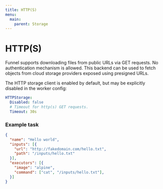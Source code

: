 ```yaml
---
title: HTTP(S)
menu:
  main:
    parent: Storage
---
```


# HTTP(S)

Funnel supports downloading files from public URLs via GET requests. No authentication
mechanism is allowed. This backend can be used to fetch objects from cloud storage 
providers exposed using presigned URLs.

The HTTP storage client is enabled by default, but may be explicitly disabled in the 
worker config:

```yaml
HTTPStorage:
  Disabled: false
  # Timeout for http(s) GET requests.
  Timeout: 30s
```

### Example task
```json
{
  "name": "Hello world",
  "inputs": [{
    "url": "http://fakedomain.com/hello.txt",
    "path": "/inputs/hello.txt"
  }],
  "executors": [{
    "image": "alpine",
    "command": ["cat", "/inputs/hello.txt"],
  }]
}
```
